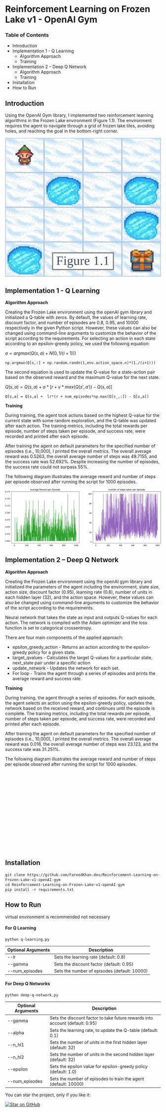 # Reinforcement Learning on Frozen Lake v1 - OpenAI Gym

### Table of Contents
-   Introduction
-   Implementation 1 - Q Learning
    -   Algorithm Approach
    -   Training
-   Implementation 2 – Deep Q Network
    -   Algorithm Approach
    -   Training
-   Installation
-   How to Run

## Introduction

Using the OpenAI Gym library, I implemented two reinforcement learning algorithms in the Frozen Lake environment (Figure 1.1). The environment requires the agent to navigate through a grid of frozen lake tiles, avoiding holes, and reaching the goal in the bottom-right corner.

![Frozen-Lake-and-table](/images/Picture4.svg)

## Implementation 1 - Q Learning

**Algorithm Approach**

Creating the Frozen Lake environment using the openAI gym library and initialized a Q-table with zeros. By default, the values of learning rate, discount factor, and number of episodes are 0.8, 0.95, and 10000 respectively in the given Python script. However, these values can also be changed using command-line arguments to customize the behavior of the script according to the requirements.
For selecting an action in each state according to an epsilon-greedy policy, we used the following equation:

$a = argmax(Q(s,a) + N(0, 1/(i+1)))$

    np.argmax(Q[s,:] + np.random.randn(1,env.action_space.n)*(1./(i+1)))

The second equation is used to update the Q-value for a state-action pair based on the observed reward and the maximum Q-value for the next state.

$Q(s,a) = Q(s,a) + α * [r + γ * max(Q(s',a')) - Q(s,a)]$

    Q[s,a] = Q[s,a] +  lr*(r + num_episodes*np.max(Q[s_,:]) - Q[s,a])

**Training**

During training, the agent took actions based on the highest Q-value for the current state with some random exploration, and the Q-table was updated after each action. The training metrics, including the total rewards per episode, number of steps taken per episode, and success rate, were recorded and printed after each episode.

After training the agent on default parameters for the specified number of episodes (i.e., 10,000), I printed the overall metrics. The overall average reward was 0.5263, the overall average number of steps was 49.7155, and the success rate was 52.692%. Despite increasing the number of episodes, the success rate could not surpass 55%.

The following diagram illustrates the average reward and number of steps per episode observed after running the script for 1000 episodes.

![q-learning-graphs](/images/Picture1.svg)


## Implementation 2 – Deep Q Network

**Algorithm Approach**

Creating the Frozen Lake environment using the openAI gym library and initialized the parameters of the agent including the environment, state size, action size, discount factor (0.95), learning rate (0.8), number of units in each hidden layer (32), and the action space. However, these values can also be changed using command-line arguments to customize the behavior of the script according to the requirements.

Neural network that takes the state as input and outputs Q-values for each action. The network is compiled with the Adam optimizer and the loss function is set to categorical crossentropy.

There are four main components of the applied approach:

 - epsilon_greedy_action - Returns an action according to the
   epsilon-greedy policy for a given state. 
 - target_qvalues - Calculates the target Q-values for a particular state, next_state pair under a specific action
 - update_network - Updates the network for each set.
 - For loop - Trains the agent through a series of episodes and prints the average reward and success rate.

**Training**

During training, the agent through a series of episodes. For each episode, the agent selects an action using the epsilon-greedy policy, updates the network based on the received reward, and continues until the episode is complete. The training metrics, including the total rewards per episode, number of steps taken per episode, and success rate, were recorded and printed after each episode.

After training the agent on default parameters for the specified number of episodes (i.e., 10,000), I printed the overall metrics. The overall average reward was 0.016, the overall average number of steps was 23.123, and the success rate was 31.251%.

The following diagram illustrates the average reward and number of steps per episode observed after running the script for 1000 episodes.

<svg src="/images/Picture2.sv"  width="600" height="300">

## Installation

    git clone https://github.com/FareedKhan-dev/Reinforcement-Learning-on-Frozen-Lake-v1-openAI-gym
    cd Reinforcement-Learning-on-Frozen-Lake-v1-openAI-gym
    pip install -r requirements.txt

## How to Run
virtual environment is recommended not necessary

#### For Q Learning 
 `python q-learning.py`
 
| Optional Arguments | Description | 
|--------------------|------------------------------------------------------| 
| --lr | Sets the learning rate (default: 0.8) | 
| --gamma | Sets the discount factor (default: 0.95) | 
| --num_episodes | Sets the number of episodes (default: 10000) |

#### For Deep Q Networks
 `python deep-q-network.py`
 
| Optional Arguments | Description                                               |
|--------------------|-----------------------------------------------------------|
| --gamma       | Sets the discount factor to take future rewards into account (default: 0.95) |
| --alpha      | Sets the learning rate, to update the Q-table (default: 0.1) |
| --n_hl1       | Sets the number of units in the first hidden layer (default: 32) |
| --n_hl2       | Sets the number of units in the second hidden layer (default: 32) |
| --epsilon   | Sets the epsilon value for epsilon-greedy policy (default: 1.0) |
| --num_episodes | Sets the number of episodes to train the agent (default: 10000) |

You can star the project, only if you like it: 

[![Star on GitHub](https://img.shields.io/github/stars/FareedKhan-dev/Reinforcement-Learning-on-Frozen-Lake-v1-openAI-gym.svg?style=social)](https://github.com/FareedKhan-dev/Reinforcement-Learning-on-Frozen-Lake-v1-openAI-gym/stargazers)
